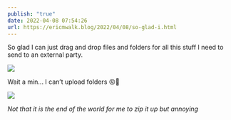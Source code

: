 ```yaml
---
publish: "true"
date: 2022-04-08 07:54:26
url: https://ericmwalk.blog/2022/04/08/so-glad-i.html
---
```


So glad I can just drag and drop files and folders for all this stuff I need to send to an external party.

![](https://ericmwalk.blog/uploads/2022/aee360c850.png)

Wait a min... I can’t upload folders 😡🤬

![](https://ericmwalk.blog/uploads/2022/64df3ff123.png)

*Not that it is the end of the world for me to zip it up but annoying*